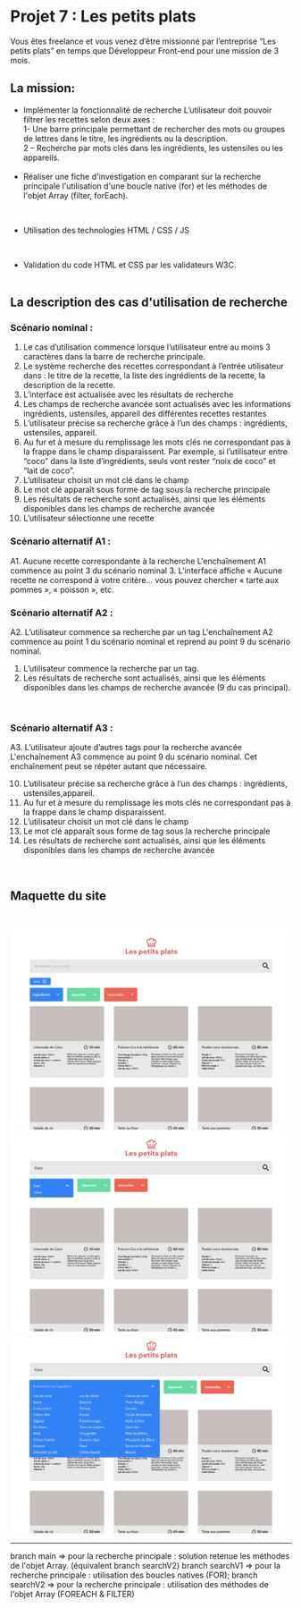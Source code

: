 # Projet 7 : Les petits plats


Vous êtes freelance et vous venez d’être missionné par l’entreprise “Les petits plats” en temps que Développeur Front-end pour une mission de 3 mois. 

## **La mission:**
- Implémenter la fonctionnalité de recherche
L’utilisateur doit pouvoir filtrer les recettes selon deux axes : <br>
1- Une barre principale permettant de rechercher des mots ou
groupes de lettres dans le titre, les ingrédients ou la
description. <br>
2 – Recherche par mots clés dans les ingrédients, les ustensiles ou les appareils.
<br> <br>
- Réaliser une fiche d'investigation en comparant sur la recherche principale l'utilisation d'une boucle native (for) et les méthodes de l'objet Array (filter, forEach).
<br>

- Utilisation des technologies HTML / CSS / JS
<br> 

- Validation du code HTML et CSS par les validateurs W3C.
<br> <br>
## **La description des cas d'utilisation de recherche**

### **Scénario nominal** :

1. Le cas d’utilisation commence lorsque l’utilisateur entre au moins 3 caractères dans la
barre de recherche principale.
2. Le système recherche des recettes correspondant à l’entrée utilisateur dans : le titre de
la recette, la liste des ingrédients de la recette, la description de la recette.
3. L’interface est actualisée avec les résultats de recherche
4. Les champs de recherche avancée sont actualisés avec les informations ingrédients,
ustensiles, appareil des différentes recettes restantes
5. L’utilisateur précise sa recherche grâce à l’un des champs : ingrédients, ustensiles,
appareil.
6. Au fur et à mesure du remplissage les mots clés ne correspondant pas à la frappe dans le
champ disparaissent. Par exemple, si l’utilisateur entre “coco” dans la liste d’ingrédients,
seuls vont rester “noix de coco” et “lait de coco”.
7. L’utilisateur choisit un mot clé dans le champ
8. Le mot clé apparaît sous forme de tag sous la recherche principale
9. Les résultats de recherche sont actualisés, ainsi que les éléments disponibles dans les
champs de recherche avancée
10. L’utilisateur sélectionne une recette

### **Scénario alternatif A1 :**

A1. Aucune recette correspondante à la recherche
L'enchaînement A1 commence au point 3 du scénario nominal
3. L’interface affiche « Aucune recette ne correspond à votre critère… vous pouvez
chercher « tarte aux pommes », « poisson », etc.
<br>

### **Scénario alternatif A2 :**
A2. L’utilisateur commence sa recherche par un tag
L'enchaînement A2 commence au point 1 du scénario nominal et reprend au point 9 du scénario nominal.
1. L’utilisateur commence la recherche par un tag.
2. Les résultats de recherche sont actualisés, ainsi que les éléments disponibles dans les
champs de recherche avancée (9 du cas principal).
<br>

### **Scénario alternatif A3 :**
A3. L’utilisateur ajoute d’autres tags pour la recherche avancée
L'enchaînement A3 commence au point 9 du scénario nominal. Cet enchaînement peut se répéter autant que nécessaire. <br>

10. L’utilisateur précise sa recherche grâce à l’un des champs : ingrédients, ustensiles,appareil. 
11. Au fur et à mesure du remplissage les mots clés ne correspondant pas à la frappe dans le champ disparaissent.
12. L’utilisateur choisit un mot clé dans le champ
13. Le mot clé apparaît sous forme de tag sous la recherche principale
14. Les résultats de recherche sont actualisés, ainsi que les éléments disponibles dans les
champs de recherche avancée

<br>

## **Maquette du site**

<br>

<img src="assets/images/Desktop - 1.svg"
 alt="img maquette figma"/>
 <img src="assets/images/Desktop - 4.svg"
 alt="img maquette figma"/>
<img src="assets/images/les_petits_plats_maquettes.svg"
 alt="img maquette figma"/>
 
 *******************************
 branch main => pour la recherche principale : solution retenue les méthodes de l'objet Array. (équivalent branch searchV2)
 branch searchV1 => pour la recherche principale : utilisation des boucles natives (FOR);
 branch searchV2 => pour la recherche principale : utilisation des méthodes de l'objet Array (FOREACH & FILTER)
